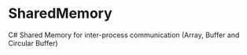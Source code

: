 SharedMemory
============

C# Shared Memory for inter-process communication (Array, Buffer and Circular Buffer)

